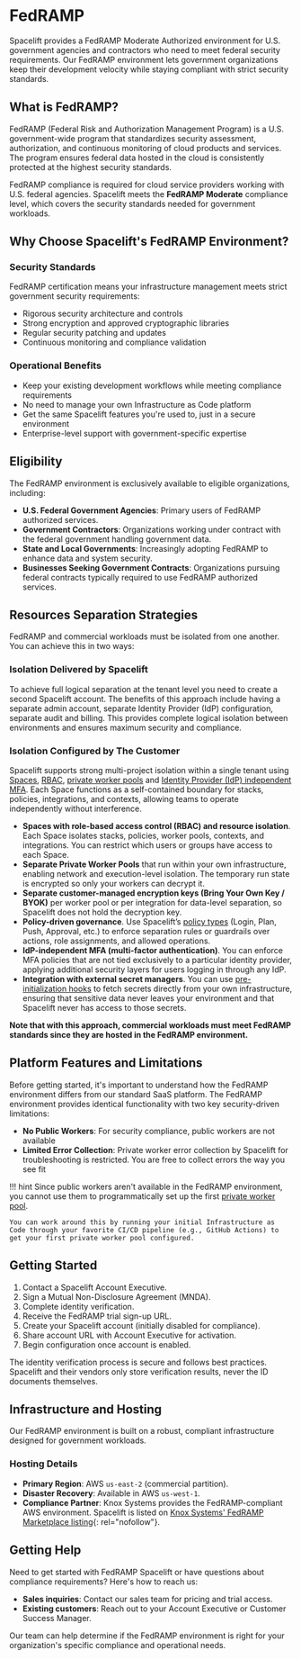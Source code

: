 # FedRAMP

Spacelift provides a FedRAMP Moderate Authorized environment for U.S. government agencies and contractors who need to meet federal security requirements. Our FedRAMP environment lets government organizations keep their development velocity while staying compliant with strict security standards.

## What is FedRAMP?

FedRAMP (Federal Risk and Authorization Management Program) is a U.S. government-wide program that standardizes security assessment, authorization, and continuous monitoring of cloud products and services. The program ensures federal data hosted in the cloud is consistently protected at the highest security standards.

FedRAMP compliance is required for cloud service providers working with U.S. federal agencies. Spacelift meets the **FedRAMP Moderate** compliance level, which covers the security standards needed for government workloads.

## Why Choose Spacelift's FedRAMP Environment?

### Security Standards

FedRAMP certification means your infrastructure management meets strict government security requirements:

- Rigorous security architecture and controls
- Strong encryption and approved cryptographic libraries
- Regular security patching and updates
- Continuous monitoring and compliance validation

### Operational Benefits

- Keep your existing development workflows while meeting compliance requirements
- No need to manage your own Infrastructure as Code platform
- Get the same Spacelift features you're used to, just in a secure environment
- Enterprise-level support with government-specific expertise

## Eligibility

The FedRAMP environment is exclusively available to eligible organizations, including:

- **U.S. Federal Government Agencies**: Primary users of FedRAMP authorized services.
- **Government Contractors**: Organizations working under contract with the federal government handling government data.
- **State and Local Governments**: Increasingly adopting FedRAMP to enhance data and system security.
- **Businesses Seeking Government Contracts**: Organizations pursuing federal contracts typically required to use FedRAMP authorized services.

## Resources Separation Strategies

FedRAMP and commercial workloads must be isolated from one another. You can achieve this in two ways:

### Isolation Delivered by Spacelift

To achieve full logical separation at the tenant level you need to create a second Spacelift account. The benefits of this approach include having a separate admin account, separate Identity Provider (IdP) configuration, separate audit and billing. This provides complete logical isolation between environments and ensures maximum security and compliance.

### Isolation Configured by The Customer

Spacelift supports strong multi-project isolation within a single tenant using [Spaces](../concepts/spaces/README.md), [RBAC](../concepts/authorization/README.md), [private worker pools](../concepts/worker-pools/README.md) and [Identity Provider (IdP) independent MFA](./security/mfa.md). Each Space functions as a self-contained boundary for stacks, policies, integrations, and contexts, allowing teams to operate independently without interference.

- **Spaces with role-based access control (RBAC) and resource isolation**. Each Space isolates stacks, policies, worker pools, contexts, and integrations. You can restrict which users or groups have access to each Space.
- **Separate Private Worker Pools** that run within your own infrastructure, enabling network and execution-level isolation. The temporary run state is encrypted so only your workers can decrypt it.
- **Separate customer-managed encryption keys (Bring Your Own Key / BYOK)** per worker pool or per integration for data-level separation, so Spacelift does not hold the decryption key.
- **Policy-driven governance**. Use Spacelift’s [policy types](../concepts/policy/README.md) (Login, Plan, Push, Approval, etc.) to enforce separation rules or guardrails over actions, role assignments, and allowed operations.
- **IdP-independent MFA (multi-factor authentication)**. You can enforce MFA policies that are not tied exclusively to a particular identity provider, applying additional security layers for users logging in through any IdP.
- **Integration with external secret managers**. You can use [pre-initialization hooks](../concepts/run/README.md#initializing) to fetch secrets directly from your own infrastructure, ensuring that sensitive data never leaves your environment and that Spacelift never has access to those secrets.

**Note that with this approach, commercial workloads must meet FedRAMP standards since they are hosted in the FedRAMP environment.**

## Platform Features and Limitations

Before getting started, it's important to understand how the FedRAMP environment differs from our standard SaaS platform. The FedRAMP environment provides identical functionality with two key security-driven limitations:

- **No Public Workers**: For security compliance, public workers are not available
- **Limited Error Collection**: Private worker error collection by Spacelift for troubleshooting is restricted. You are free to collect errors the way you see fit

!!! hint
    Since public workers aren't available in the FedRAMP environment, you cannot use them to programmatically set up the first [private worker pool](../concepts/worker-pools/README.md).

    You can work around this by running your initial Infrastructure as Code through your favorite CI/CD pipeline (e.g., GitHub Actions) to get your first private worker pool configured.

## Getting Started

1. Contact a Spacelift Account Executive.
2. Sign a Mutual Non-Disclosure Agreement (MNDA).
3. Complete identity verification.
4. Receive the FedRAMP trial sign-up URL.
5. Create your Spacelift account (initially disabled for compliance).
6. Share account URL with Account Executive for activation.
7. Begin configuration once account is enabled.

The identity verification process is secure and follows best practices. Spacelift and their vendors only store verification results, never the ID documents themselves.

## Infrastructure and Hosting

Our FedRAMP environment is built on a robust, compliant infrastructure designed for government workloads.

### Hosting Details

- **Primary Region**: AWS `us-east-2` (commercial partition).
- **Disaster Recovery**: Available in AWS `us-west-1`.
- **Compliance Partner**: Knox Systems provides the FedRAMP-compliant AWS environment. Spacelift is listed on [Knox Systems' FedRAMP Marketplace listing](https://marketplace.fedramp.gov/products/F1206111371){: rel="nofollow"}.

## Getting Help

Need to get started with FedRAMP Spacelift or have questions about compliance requirements? Here's how to reach us:

- **Sales inquiries**: Contact our sales team for pricing and trial access.
- **Existing customers**: Reach out to your Account Executive or Customer Success Manager.

Our team can help determine if the FedRAMP environment is right for your organization's specific compliance and operational needs.
